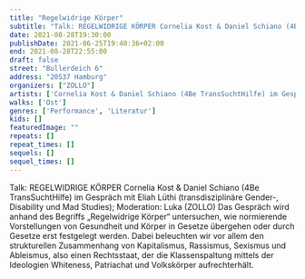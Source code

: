 ```yaml
---
title: "Regelwidrige Körper"
subtitle: "Talk: REGELWIDRIGE KÖRPER Cornelia Kost & Daniel Schiano (4Be TransSuchtHilfe) im Gespräch mit Eliah Lüthi (transdisziplinäre Gender-, Disability und Mad Studies"
date: 2021-08-28T19:30:00
publishDate: 2021-06-25T19:40:36+02:00
end: 2021-08-28T22:55:00
draft: false
street: "Bullerdeich 6"
address: "20537 Hamburg"
organizers: ["ZOLLO"]
artists: ['Cornelia Kost & Daniel Schiano (4Be TransSuchtHilfe) im Gespräch mit Eliah Lüthi (transdisziplinäre Gender-', ' Disability und Mad Studies']
walks: ['Ost']
genres: ['Performance', 'Literatur']
kids: []
featuredImage: ""
repeats: []
repeat_times: []
sequels: []
sequel_times: []
---
```


Talk: REGELWIDRIGE KÖRPER Cornelia Kost & Daniel Schiano (4Be TransSuchtHilfe) im Gespräch mit Eliah Lüthi (transdisziplinäre Gender-, Disability und Mad Studies); Moderation: Luka (ZOLLO) Das Gespräch wird anhand des Begriffs „Regelwidrige Körper“ untersuchen, wie normierende Vorstellungen von Gesundheit und Körper in Gesetze übergehen oder durch Gesetze erst festgelegt werden. Dabei beleuchten wir vor allem den strukturellen Zusammenhang von Kapitalismus, Rassismus, Sexismus und Ableismus, also einen Rechtsstaat, der die Klassenspaltung mittels der Ideologien Whiteness, Patriachat und Volkskörper aufrechterhält. 